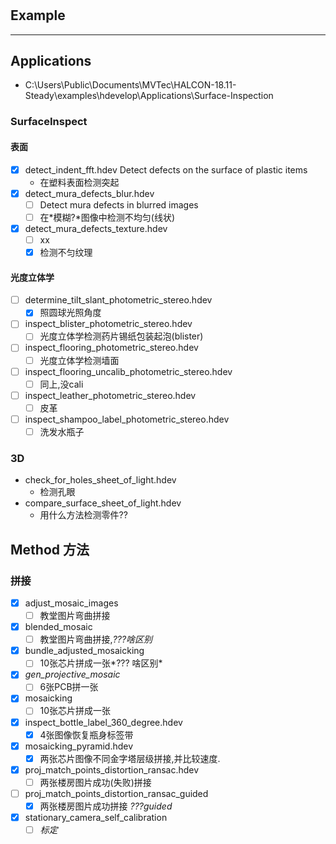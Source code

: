 #

## Example

----
## Applications
- C:\Users\Public\Documents\MVTec\HALCON-18.11-Steady\examples\hdevelop\Applications\Surface-Inspection
### SurfaceInspect
#### 表面
- [x] detect_indent_fft.hdev Detect defects on the surface of plastic items 
  - 在塑料表面检测突起
- [x] detect_mura_defects_blur.hdev
  - [ ] Detect mura defects in blurred images
  - [ ] 在*模糊?*图像中检测不均匀(线状)
- [x] detect_mura_defects_texture.hdev
  - [ ] xx
  - [x] 检测不匀纹理 
####  光度立体学
- [ ] determine_tilt_slant_photometric_stereo.hdev
  - [x] 照圆球光照角度
- [ ] inspect_blister_photometric_stereo.hdev
  - [ ] 光度立体学检测药片锡纸包装起泡(blister)
- [ ] inspect_flooring_photometric_stereo.hdev
  - [ ] 光度立体学检测墙面
- [ ] inspect_flooring_uncalib_photometric_stereo.hdev
  - [ ] 同上,没cali
- [ ] inspect_leather_photometric_stereo.hdev
  - [ ] 皮革
- [ ] inspect_shampoo_label_photometric_stereo.hdev
  - [ ] 洗发水瓶子

### 3D
- check_for_holes_sheet_of_light.hdev
  - 检测孔眼
- compare_surface_sheet_of_light.hdev
  - 用什么方法检测零件??

## Method 方法
### 拼接

- [x] adjust_mosaic_images
  - [ ] 教堂图片弯曲拼接
- [x] blended_mosaic
  - [ ] 教堂图片弯曲拼接,*???啥区别*
- [x] bundle_adjusted_mosaicking
  - [ ] 10张芯片拼成一张*??? 啥区别*
- [x] *gen_projective_mosaic*
  - [ ] 6张PCB拼一张
- [x] mosaicking
  - [ ] 10张芯片拼成一张
- [x] inspect_bottle_label_360_degree.hdev 
  - [x] 4张图像恢复瓶身标签带
- [x] mosaicking_pyramid.hdev
  - [x] 两张芯片图像不同金字塔层级拼接,并比较速度.
- [x] proj_match_points_distortion_ransac.hdev
  - [ ] 两张楼房图片成功(失败)拼接
- [ ] proj_match_points_distortion_ransac_guided
  - [x] 两张楼房图片成功拼接 *???guided*
- [x] stationary_camera_self_calibration
  - [ ] *标定*